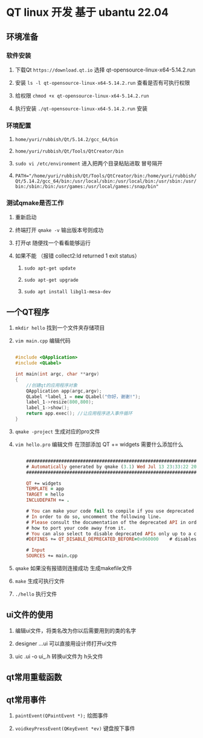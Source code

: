 # QT linux 开发 基于 ubantu 22.04

## 环境准备

### 软件安装

1. 下载Qt ``` https://download.qt.io ``` 选择 qt-opensource-linux-x64-5.14.2.run

2. 安装 ``` ls -l qt-opensource-linux-x64-5.14.2.run ``` 查看是否有可执行权限

3. 给权限 ``` chmod +x qt-opensource-linux-x64-5.14.2.run ```

4. 执行安装 ``` ./qt-opensource-linux-x64-5.14.2.run ``` 安装

### 环境配置

1. ``` home/yuri/rubbish/Qt/5.14.2/gcc_64/bin ```

2. ``` home/yuri/rubbish/Qt/Tools/QtCreator/bin ```

3. ``` sudo vi /etc/environment ``` 进入把两个目录粘贴进取 冒号隔开

4. ``` PATH="/home/yuri/rubbish/Qt/Tools/QtCreator/bin:/home/yuri/rubbish/Qt/5.14.2/gcc_64/bin:/usr/local/sbin:/usr/local/bin:/usr/sbin:/usr/bin:/sbin:/bin:/usr/games:/usr/local/games:/snap/bin" ```

### 测试qmake是否工作

1. 重新启动

2. 终端打开 ``` qmake -v ``` 输出版本号则成功

3. 打开qt 随便找一个看看能够运行

4. 如果不能 （报错 collect2:ld returned 1 exit status）

    1. ``` sudo apt-get update ```

    2. ``` sudo apt-get upgrade ```

    3. ``` sudo apt install libgl1-mesa-dev ```

## 一个QT程序

1. ``` mkdir hello ``` 找到一个文件夹存储项目

2. ``` vim main.cpp ``` 编辑代码

    ```cpp

    #include <QApplication>
    #include <QLabel>

    int main(int argc, char **argv)
    {
        //创建qt的应用程序对象
        QApplication app(argc,argv);
        QLabel *label_1 = new QLabel("你好，谢谢!");
        label_1->resize(800,800);
        label_1->show();
        return app.exec(); //让应用程序进入事件循环
    }

    ```

3. ``` qmake -project ``` 生成对应的pro文件

4. ``` vim hello.pro ``` 编辑文件 在顶部添加 QT += widgets 需要什么添加什么

    ```pro

        ######################################################################
        # Automatically generated by qmake (3.1) Wed Jul 13 23:33:22 2022
        ######################################################################

        QT += widgets
        TEMPLATE = app
        TARGET = hello
        INCLUDEPATH += .

        # You can make your code fail to compile if you use deprecated APIs.
        # In order to do so, uncomment the following line.
        # Please consult the documentation of the deprecated API in order to know
        # how to port your code away from it.
        # You can also select to disable deprecated APIs only up to a certain version of Qt.
        #DEFINES += QT_DISABLE_DEPRECATED_BEFORE=0x060000    # disables all the APIs deprecated before Qt 6.0.0

        # Input
        SOURCES += main.cpp

    ```

5. ``` qmake ``` 如果没有报错则连接成功 生成makefile文件

6. ``` make ``` 生成可执行文件

7. ``` ./hello ``` 执行文件

## ui文件的使用

1. 编辑ui文件，将类名改为你以后需要用到的类的名字

2. designer ...ui 可以直接用设计师打开ui文件

3. uic .ui -o ui_.h 转换ui文件为 h头文件

## qt常用重载函数

## qt常用事件

1. `paintEvent(QPaintEvent *);` 绘图事件

2. `voidkeyPressEvent(QKeyEvent *ev)` 键盘按下事件
